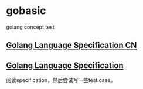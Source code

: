 # gobasic
golang concept test

## [Golang Language Specification CN](https://golang.google.cn/ref/spec)
## [Golang Language Specification](https://golang.google.cn/ref/spec)
阅读specification，然后尝试写一些test case。